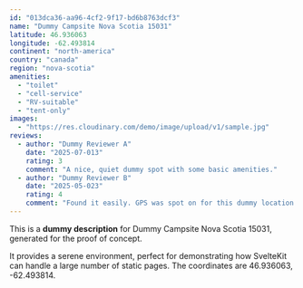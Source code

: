 ```yaml
---
id: "013dca36-aa96-4cf2-9f17-bd6b8763dcf3"
name: "Dummy Campsite Nova Scotia 15031"
latitude: 46.936063
longitude: -62.493814
continent: "north-america"
country: "canada"
region: "nova-scotia"
amenities:
  - "toilet"
  - "cell-service"
  - "RV-suitable"
  - "tent-only"
images:
  - "https://res.cloudinary.com/demo/image/upload/v1/sample.jpg"
reviews:
  - author: "Dummy Reviewer A"
    date: "2025-07-013"
    rating: 3
    comment: "A nice, quiet dummy spot with some basic amenities."
  - author: "Dummy Reviewer B"
    date: "2025-05-023"
    rating: 4
    comment: "Found it easily. GPS was spot on for this dummy location."
---
```


This is a **dummy description** for Dummy Campsite Nova Scotia 15031, generated for the proof of concept.

It provides a serene environment, perfect for demonstrating how SvelteKit can handle a large number of static pages. The coordinates are 46.936063, -62.493814.
